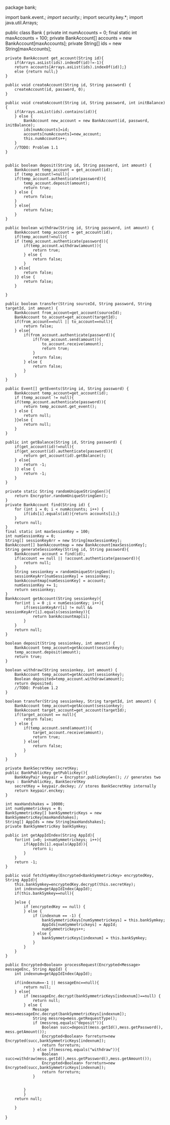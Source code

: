 package bank;

import bank.event.*;
import security.*;
import security.key.*;
import java.util.Arrays;

public class Bank {
    private int numAccounts = 0;
    final static int maxAccounts = 100;
    private BankAccount[] accounts = new BankAccount[maxAccounts];
    private String[] ids = new String[maxAccounts];

    private BankAccount get_account(String id){
        if(Arrays.asList(ids).indexOf(id)!=-1){
        return accounts[Arrays.asList(ids).indexOf(id)];}
        else {return null;}
    }

    public void createAccount(String id, String password) {
        createAccount(id, password, 0);
    }

    public void createAccount(String id, String password, int initBalance) {
        if(Arrays.asList(ids).contains(id)){
        } else {
            BankAccount new_account = new BankAccount(id, password, initBalance);
            ids[numAccounts]=id;
            accounts[numAccounts]=new_account;
            this.numAccounts++;
        }
        //TODO: Problem 1.1
    }


    public boolean deposit(String id, String password, int amount) {
        BankAccount temp_account = get_account(id);
        if (temp_account!=null){
        if(temp_account.authenticate(password)){
            temp_account.deposit(amount);
            return true;
        } else {
            return false;
        }
        } else{
            return false;
        }
    }

    public boolean withdraw(String id, String password, int amount) {
        BankAccount temp_account = get_account(id);
        if(temp_account!=null){
        if (temp_account.authenticate(password)){
            if(temp_account.withdraw(amount)){
                return true;
            } else {
                return false;
            }
        } else{
            return false;
        }} else {
            return false;
        }

    }

    public boolean transfer(String sourceId, String password, String targetId, int amount) {
        BankAccount from_account=get_account(sourceId);
        BankAccount to_account=get_account(targetId);
        if(from_account==null || to_account==null){
            return false;
        } else{
            if(from_account.authenticate(password)){
                if(from_account.send(amount)){
                    to_account.receive(amount);
                    return true;
                }
                return false;
            } else {
                return false;
            }
        }
    }

    public Event[] getEvents(String id, String password) {
        BankAccount temp_account=get_account(id);
        if (temp_account != null){
        if(temp_account.authenticate(password)){
            return temp_account.get_event();
        } else {
            return null;
        }}else {
            return null;
        }
    }

    public int getBalance(String id, String password) {
        if(get_account(id)!=null){
        if(get_account(id).authenticate(password)){
            return get_account(id).getBalance();
        } else{
            return -1;
        }} else {
            return -1;
        }
    }

    private static String randomUniqueStringGen(){
        return Encryptor.randomUniqueStringGen();
    }
    private BankAccount find(String id) {
        for (int i = 0; i < numAccounts; i++) {
            if(ids[i].equals(id)){return accounts[i];}
        }
        return null;
    }
    final static int maxSessionKey = 100;
    int numSessionKey = 0;
    String[] sessionKeyArr = new String[maxSessionKey];
    BankAccount[] bankAccountmap = new BankAccount[maxSessionKey];
    String generateSessionKey(String id, String password){
        BankAccount account = find(id);
        if(account == null || !account.authenticate(password)){
            return null;
        }
        String sessionkey = randomUniqueStringGen();
        sessionKeyArr[numSessionKey] = sessionkey;
        bankAccountmap[numSessionKey] = account;
        numSessionKey += 1;
        return sessionkey;
    }
    BankAccount getAccount(String sessionkey){
        for(int i = 0 ;i < numSessionKey; i++){
            if(sessionKeyArr[i] != null && sessionKeyArr[i].equals(sessionkey)){
                return bankAccountmap[i];
            }
        }
        return null;
    }

    boolean deposit(String sessionkey, int amount) {
        BankAccount temp_account=getAccount(sessionkey);
        temp_account.deposit(amount);
        return true;
    }

    boolean withdraw(String sessionkey, int amount) {
        BankAccount temp_account=getAccount(sessionkey);
        Boolean deposited=temp_account.withdraw(amount);
        return deposited;
        //TODO: Problem 1.2
    }

    boolean transfer(String sessionkey, String targetId, int amount) {
        BankAccount temp_account=getAccount(sessionkey);
        BankAccount target_account=get_account(targetId);
        if(target_account == null){
            return false;
        } else {
            if(temp_account.send(amount)){
                target_account.receive(amount);
                return true;
            } else{
                return false;
            }
        }
    }

    private BankSecretKey secretKey;
    public BankPublicKey getPublicKey(){
        BankKeyPair keypair = Encryptor.publicKeyGen(); // generates two keys : BankPublicKey, BankSecretKey
        secretKey = keypair.deckey; // stores BankSecretKey internally
        return keypair.enckey;
    }

    int maxHandshakes = 10000;
    int numSymmetrickeys = 0;
    BankSymmetricKey[] bankSymmetricKeys = new BankSymmetricKey[maxHandshakes];
    String[] AppIds = new String[maxHandshakes];
    private BankSymmetricKey bankSymkey;

    public int getAppIdIndex(String AppId){
        for(int i=0; i<numSymmetrickeys; i++){
            if(AppIds[i].equals(AppId)){
                return i;
            }
        }
        return -1;
    }

    public void fetchSymKey(Encrypted<BankSymmetricKey> encryptedKey, String AppId){
        this.bankSymkey=encryptedKey.decrypt(this.secretKey);
        int indexnum=getAppIdIndex(AppId);
        if(this.bankSymkey==null){

        }else {
            if (encryptedKey == null) {
            } else {
                if (indexnum == -1) {
                    bankSymmetricKeys[numSymmetrickeys] = this.bankSymkey;
                    AppIds[numSymmetrickeys] = AppId;
                    numSymmetrickeys++;
                } else {
                    bankSymmetricKeys[indexnum] = this.bankSymkey;
                }
            }
        }
    }

    public Encrypted<Boolean> processRequest(Encrypted<Message> messageEnc, String AppId) {
        int indexnum=getAppIdIndex(AppId);

        if(indexnum==-1 || messageEnc==null){
            return null;
        } else{
            if (messageEnc.decrypt(bankSymmetricKeys[indexnum])==null) {
                return null;
            } else {
                Message mess=messageEnc.decrypt(bankSymmetricKeys[indexnum]);
                String messreq=mess.getRequestType();
                if (messreq.equals("deposit")){
                    Boolean succ=deposit(mess.getId(),mess.getPassword(), mess.getAmount());
                    Encrypted<Boolean> forreturn=new Encrypted(succ,bankSymmetricKeys[indexnum]);
                    return forreturn;
                } else if(messreq.equals("withdraw")){
                    Boolean succ=withdraw(mess.getId(),mess.getPassword(),mess.getAmount());
                    Encrypted<Boolean> forreturn=new Encrypted(succ,bankSymmetricKeys[indexnum]);
                    return forreturn;
                }


            }
            }
        return null;

        }

}
